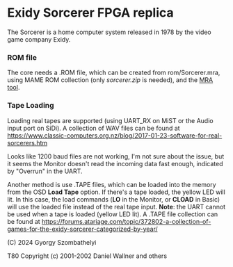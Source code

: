 # Exidy Sorcerer FPGA replica

The Sorcerer is a home computer system released in 1978 by the video game company Exidy.

### ROM file

The core needs a .ROM file, which can be created from rom/Sorcerer.mra, using MAME ROM collection (only *sorcerer.zip* is needed),
and the [MRA tool](https://github.com/mist-devel/mra-tools-c).

### Tape Loading

Loading real tapes are supported (using UART_RX on MiST or the Audio input port on SiDi).
A collection of WAV files can be found at https://www.classic-computers.org.nz/blog/2017-01-23-software-for-real-sorcerers.htm

Looks like 1200 baud files are not working, I'm not sure about the issue, but it seems the Monitor doesn't read the incoming data
fast enough, indicated by "Overrun" in the UART.

Another method is use .TAPE files, which can be loaded into the memory from the OSD **Load Tape** option. If there's a tape loaded,
the yellow LED will lit. In this case, the load commands (**LO** in the Monitor, or **CLOAD** in Basic) will use the loaded file instead
of the real tape input. **Note**: the UART cannot be used when a tape is loaded (yellow LED lit). A .TAPE file collection can be found
at https://forums.atariage.com/topic/372802-a-collection-of-games-for-the-exidy-sorcerer-categorized-by-year/

(C) 2024 Gyorgy Szombathelyi

T80 Copyright (c) 2001-2002 Daniel Wallner and others


